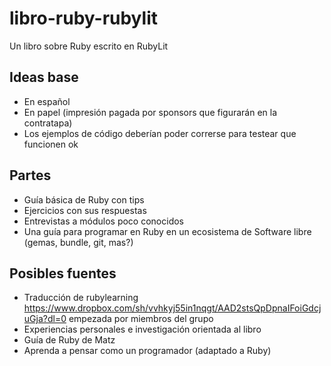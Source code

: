 libro-ruby-rubylit
==================

Un libro sobre Ruby escrito en RubyLit

Ideas base
----------

* En español
* En papel (impresión pagada por sponsors que figurarán en la contratapa)
* Los ejemplos de código deberían poder correrse para testear que funcionen ok

Partes
------

* Guía básica de Ruby con tips
* Ejercicios con sus respuestas
* Entrevistas a módulos poco conocidos
* Una guía para programar en Ruby en un ecosistema de Software libre (gemas, bundle, git, mas?)

Posibles fuentes
----------------

* Traducción de rubylearning https://www.dropbox.com/sh/vvhkyj55in1nqgt/AAD2stsQpDpnaIFoiGdcjuGja?dl=0 empezada por miembros del grupo
* Experiencias personales e investigación orientada al libro
* Guía de Ruby de Matz
* Aprenda a pensar como un programador (adaptado a Ruby)
